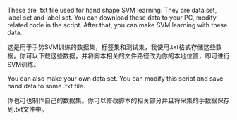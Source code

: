 These are .txt file used for hand shape SVM learning. They are data set, label set and label set. You can download these data to your PC, modify related code in the script. After that, you can make SVM learning with these data.

这是用于手势SVM训练的数据集，标签集和测试集，我使用.txt格式存储这些数据。你可以下载这些数据，并将脚本相关的文件路径改为你的本地位置，即可进行SVM训练。

You can also make your own data set. You can modify this script and save hand data to some .txt file.

你也可也制作自己的数据集。你可以修改脚本的相关部分并且将采集的手数据保存到.txt文件中。
